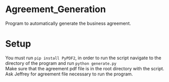 # Agreement_Generation
Program to automatically generate the business agreement.

# Setup
You must run `pip install PyPDF2`, in order to run the script navigate to the directory of the program and run `python generate.py`  
Make sure that the agreement pdf file is in the root directory with the script.  
Ask Jeffrey for agreement file necessary to run the program.
